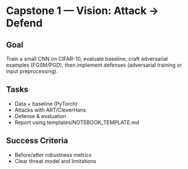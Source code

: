 # Capstone 1 — Vision: Attack → Defend

## Goal
Train a small CNN on CIFAR-10, evaluate baseline, craft adversarial examples (FGSM/PGD), then implement defenses (adversarial training or input preprocessing).

## Tasks
- Data + baseline (PyTorch)
- Attacks with ART/CleverHans
- Defense & evaluation
- Report using templates/NOTEBOOK_TEMPLATE.md

## Success Criteria
- Before/after robustness metrics
- Clear threat model and limitations